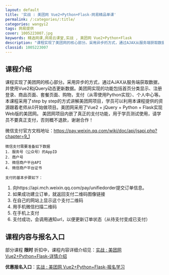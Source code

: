 ```yaml
---
layout: default
title: '实战 : 美团网 Vue2+Python+Flask-网易精品单课'
permalink: /:categories/:title/
categories: wangyi2
tags: 网易提供
cover: 1005223007.jpg
keywords: 精选网课,网易云课堂,实战 , 美团网 Vue2+Python+Flask
description: "课程实现了美团网的核心部分。采用异步的方式，通过AJAX从服务端获取数据，并使用Vue2和jQuery动态更新数据。美团网实现的功能包括首页分类显示、注册登录、商品页面、套餐页面、购物，支付"
classid: 1005223007
---
```


## 课程介绍

课程实现了美团网的核心部分。采用异步的方式，通过AJAX从服务端获取数据，并使用Vue2和jQuery动态更新数据。美团网实现的功能包括首页分类显示、注册登录、商品页面、套餐页面、购物，支付（从零使用Python实现）、个人中心等。
      本课程采用了step by step的方式讲解美团网项目，学员可以利用本课程提供的资源跟着老师从0开始做项目。美团网采用了Vue2 + jQuery + Python + Flask实现Web版的美团网。
   美团网项目内嵌了真正的支付功能，用于学员测试使用，请学员不要真正支付，否则概不退款，谢谢合作！

   微信支付官方文档地址：https://pay.weixin.qq.com/wiki/doc/api/jsapi.php?chapter=9_1

    微信支付需要准备如下数据
    1. 服务号（公众号）的AppID
    2. 商户号
    3. 微信商户平台API
    4. 微信商户平台证书

    支付的基本步骤如下：
  1. 向https://api.mch.weixin.qq.com/pay/unifiedorder提交订单信息。
  2. 如果成功建立订单，就返回支付二维码图像链接
  3. 在自己的网站上显示这个支付二维码
  4. 用手机微信扫描二维码
  5. 在手机上支付
  6. 支付成功，会调用通知url，以便更新订单状态（从待支付变成已支付）

## 课程内容与报名入口

部分课程 **限时** 折扣中，课程内容详细介绍见：[实战 : 美团网 Vue2+Python+Flask-详情介绍](https://study.163.com/course/introduction/1005223007.htm?share=1&shareId=1025206652&utm_campaign=share&utm_medium=iphoneShare&utm_source=&utm_u=1025206652)

**优惠报名入口**：[实战 : 美团网 Vue2+Python+Flask-报名学习](https://study.163.com/course/introduction/1005223007.htm?share=1&shareId=1025206652&utm_campaign=share&utm_medium=iphoneShare&utm_source=&utm_u=1025206652)

